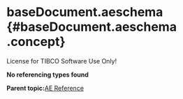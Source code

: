 # baseDocument.aeschema {#baseDocument.aeschema .concept}

License for TIBCO Software Use Only!

**No referencing types found**

**Parent topic:**[AE Reference](../../../crossref/ae/aeRef/AE_AERef.md)

